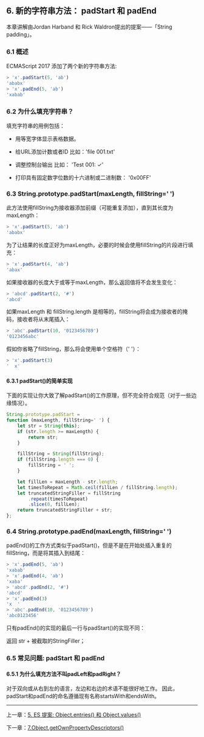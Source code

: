 ## 6. 新的字符串方法： padStart 和 padEnd

本章讲解由Jordan Harband 和 Rick Waldron提出的提案——「String padding」。

### 6.1 概述

ECMAScript 2017 添加了两个新的字符串方法:

```js
> 'x'.padStart(5, 'ab')
'ababx'
> 'x'.padEnd(5, 'ab')
'xabab'
```


### 6.2 为什么填充字符串？

填充字符串的用例包括：

* 用等宽字体显示表格数据。

* 给URL添加计数或者ID 比如：'file 001.txt'

* 调整控制台输出 比如： 'Test 001: ✓'

* 打印具有固定数字位数的十六进制或二进制数： '0x00FF'

### 6.3 String.prototype.padStart(maxLength, fillString=' ')

此方法使用fillString为接收器添加前缀（可能重复添加），直到其长度为maxLength：

```js
> 'x'.padStart(5, 'ab')
'ababx'
```

为了让结果的长度正好为maxLength，必要的时候会使用fillString的片段进行填充：

```js
> 'x'.padStart(4, 'ab')
'abax'
```

如果接收器的长度大于或等于maxLength，那么返回值将不会发生变化：

```js
> 'abcd'.padStart(2, '#')
'abcd'
```

如果maxLength 和 fillString.length 是相等的，fillString将会成为接收者的掩码，接收者将从末尾插入：

```js
> 'abc'.padStart(10, '0123456789')
'0123456abc'
```

假如你省略了fillString，那么将会使用单个空格符（' '）：

```js
> 'x'.padStart(3)
'  x'
```

#### 6.3.1 padStart()的简单实现

下面的实现让你大致了解padStart()的工作原理，但不完全符合规范（对于一些边缘情况）。

```js
String.prototype.padStart =
function (maxLength, fillString=' ') {
    let str = String(this);
    if (str.length >= maxLength) {
        return str;
    }

    fillString = String(fillString);
    if (fillString.length === 0) {
        fillString = ' ';
    }

    let fillLen = maxLength - str.length;
    let timesToRepeat = Math.ceil(fillLen / fillString.length);
    let truncatedStringFiller = fillString
        .repeat(timesToRepeat)
        .slice(0, fillLen);
    return truncatedStringFiller + str;
};
```

### 6.4 String.prototype.padEnd(maxLength, fillString=' ')

padEnd()的工作方式类似于padStart()，但是不是在开始处插入重复的fillString，而是将其插入到结尾：

```js
> 'x'.padEnd(5, 'ab')
'xabab'
> 'x'.padEnd(4, 'ab')
'xaba'
> 'abcd'.padEnd(2, '#')
'abcd'
> 'x'.padEnd(3)
'x  '
> 'abc'.padEnd(10, '0123456789')
'abc0123456'
```


只有padEnd()的实现的最后一行与padStart()的实现不同：

返回 str + 被截取的StringFiller；

### 6.5 常见问题: padStart 和 padEnd

#### 6.5.1 为什么填充方法不叫padLeft和padRight？

对于双向或从右到左的语言，左边和右边的术语不能很好地工作。 因此，padStart和padEnd的命名遵循现有名称startsWith和endsWith。

---

上一章：[5. ES 提案: Object.entries() 和 Object.values()](https://ecmascript-china.github.io/Exploring-ES2016-and-ES2017/5.ES提案：Object.entries()和Object.values())

下一章：[7.Object.getOwnPropertyDescriptors()](https://ecmascript-china.github.io/Exploring-ES2016-and-ES2017/7.Object.getOwnPropertyDescriptors())